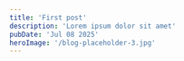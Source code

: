 ```yaml
---
title: 'First post'
description: 'Lorem ipsum dolor sit amet'
pubDate: 'Jul 08 2025'
heroImage: '/blog-placeholder-3.jpg'
---
```

